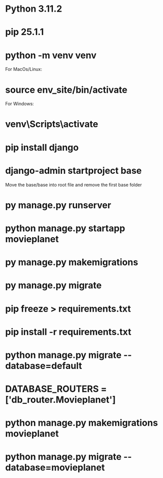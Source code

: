 # Python 3.11.2
# pip 25.1.1
# python -m venv venv

For MacOs/Linux:
# source env_site/bin/activate

For Windows:
# venv\Scripts\activate

# pip install django
# django-admin startproject base
Move the base/base into root file and remove the first base folder

# py manage.py runserver
# python manage.py startapp movieplanet
# py manage.py makemigrations
# py manage.py migrate
# pip freeze > requirements.txt
# pip install -r requirements.txt

# python manage.py migrate --database=default
# DATABASE_ROUTERS = ['db_router.Movieplanet']
# python manage.py makemigrations movieplanet
# python manage.py migrate --database=movieplanet 